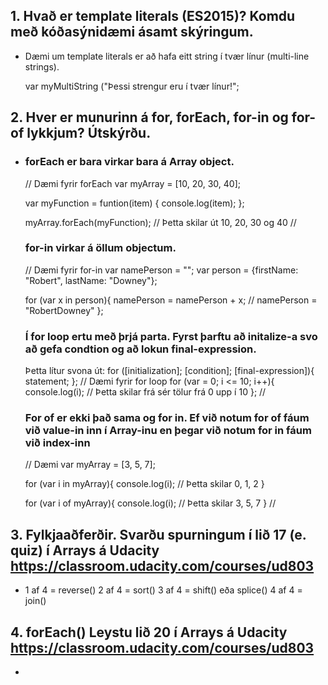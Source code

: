 ## 1. Hvað er template literals (ES2015)? Komdu með kóðasýnidæmi ásamt skýringum.
  - Dæmi um template literals er að hafa eitt string í tvær línur (multi-line strings).
    
    var myMultiString ("Þessi strengur eru 
      í tvær línur!";

## 2. Hver er munurinn á for, forEach, for-in og for-of lykkjum? Útskýrðu. 
  - ### forEach er bara virkar bara á Array object.
    // Dæmi fyrir forEach
    var myArray = [10, 20, 30, 40];
    
    var myFunction = funtion(item) {
      console.log(item);
    };
    
    myArray.forEach(myFunction); // Þetta skilar út 10, 20, 30 og 40
    //
    
    
    ### for-in virkar á öllum objectum.
    // Dæmi fyrir for-in
    var namePerson = "";
    var person = {firstName: "Robert", lastName: "Downey"};
    
    for (var x in person){
      namePerson = namePerson + x; // namePerson = "RobertDowney"
    };
    
    
    ### Í for loop ertu með þrjá parta. Fyrst þarftu að initalize-a svo að gefa condtion og að lokun final-expression.
    Þetta lítur svona út:
    for ([initialization]; [condition]; [final-expression]){
      statement;
    };
    // Dæmi fyrir for loop
    for (var = 0; i <= 10; i++){
      console.log(i); // Þetta skilar frá sér tölur frá 0 upp í 10
    };
    //
    
    
    ### For of er ekki það sama og for in. Ef við notum for of fáum við value-in inn í Array-inu en þegar við notum for in fáum við         index-inn
    // Dæmi
    var myArray = [3, 5, 7];
    
    for (var i in myArray){
      console.log(i); // Þetta skilar 0, 1, 2
    }
    
    for (var i of myArray){
      console.log(i); // Þetta skilar 3, 5, 7
    }
    //
    
## 3. Fylkjaaðferðir. Svarðu spurningum í lið 17 (e. quiz) í Arrays á Udacity https://classroom.udacity.com/courses/ud803 
  - 1 af 4 = reverse()
    2 af 4 = sort()
    3 af 4 = shift() eða splice()
    4 af 4 = join()

## 4. forEach() Leystu lið 20 í Arrays á Udacity https://classroom.udacity.com/courses/ud803
  - 
